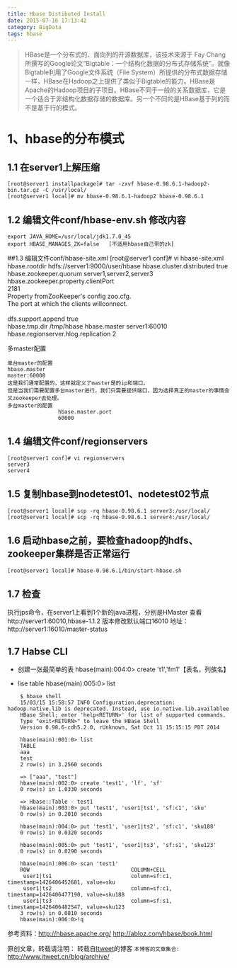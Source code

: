 ```yaml
---
title: Hbase Distibuted Install
date: 2015-07-16 17:13:42
category: BigData
tags: hbase
---
```

>HBase是一个分布式的、面向列的开源数据库，该技术来源于 Fay Chang 所撰写的Google论文“Bigtable：一个结构化数据的分布式存储系统”。就像Bigtable利用了Google文件系统（File System）所提供的分布式数据存储一样，HBase在Hadoop之上提供了类似于Bigtable的能力。HBase是Apache的Hadoop项目的子项目。HBase不同于一般的关系数据库，它是一个适合于非结构化数据存储的数据库。另一个不同的是HBase基于列的而不是基于行的模式。

# 1、hbase的分布模式

## 1.1 在server1上解压缩
	[root@server1 installpackage]# tar -zxvf hbase-0.98.6.1-hadoop2-bin.tar.gz -C /usr/local/
	[root@server1 local]# mv hbase-0.98.6.1-hadoop2 hbase-0.98.6.1

## 1.2 编辑文件conf/hbase-env.sh 修改内容
    export JAVA_HOME=/usr/local/jdk1.7.0_45
	export HBASE_MANAGES_ZK=false	[不适用hbase自己带的zk]

##1.3 编辑文件conf/hbase-site.xml
	[root@server1 conf]# vi hbase-site.xml 
	<property>
	  <name>hbase.rootdir</name>
	  <value>hdfs://server1:9000/user/hbase</value>
	</property>
	<property>
	  <name>hbase.cluster.distributed</name>
	  <value>true</value>
	</property>
	<property>
	  <name>hbase.zookeeper.quorum</name>
	  <value>server1,server2,server3</value>
	</property>	
	<property>  
	 <name>hbase.zookeeper.property.clientPort</name>  
	 <value>2181</value>  
	 <description>Property fromZooKeeper's config zoo.cfg.  
	 The port at which the clients willconnect.  
	 </description>  
	</property>
	<property>
	 <name>dfs.support.append</name>
	 <value>true</value>
	</property>  
	<property>
	 <name>hbase.tmp.dir</name>
	 <value>/tmp/hbase</value>
	 </property>
	<property>
	  <name>hbase.master</name>
	  <value>server1:60010</value>
	</property>	
	<property>
	 <name>hbase.regionserver.hlog.replication</name>
	 <value>2</value>
	</property>

多master配置
```
单台master的配置
hbase.master
master:60000
这是我们通常配置的，这样就定义了master是的ip和端口。
但是当我们需要配置多台master进行，我们只需要提供端口，因为选择真正的master的事情会又zookeeper去处理。
多台master的配置
                hbase.master.port
                60000
```

## 1.4 编辑文件conf/regionservers
	[root@server1 conf]# vi regionservers
    server3
    server4	

## 1.5 复制hbase到nodetest01、nodetest02节点
	[root@server1 local]# scp -rq hbase-0.98.6.1 server3:/usr/local/
	[root@server1 local]# scp -rq hbase-0.98.6.1 server4:/usr/local/

## 1.6 启动hbase之前，要检查hadoop的hdfs、zookeeper集群是否正常运行
    [root@server1 local]# hbase-0.98.6.1/bin/start-hbase.sh


## 1.7 检查
   执行jps命令，在server1上看到1个新的java进程，分别是HMaster
   查看http://server1:60010,hbase-1.1.2 版本修改默认端口16010 
   地址：http://server1:16010/master-status

## 1.7 Habse CLI
- 创建一张最简单的表
  hbase(main):004:0> create 't1','fm1'【表名，列族名】

- lise table
  hbase(main):005:0> list

```
	$ hbase shell
	15/03/15 15:58:57 INFO Configuration.deprecation: hadoop.native.lib is deprecated. Instead, use io.native.lib.availablee
	HBase Shell; enter 'help<RETURN>' for list of supported commands.
	Type "exit<RETURN>" to leave the HBase Shell
	Version 0.98.6-cdh5.2.0, rUnknown, Sat Oct 11 15:15:15 PDT 2014

	hbase(main):001:0> list
	TABLE                                                                                                                                  
	aaa                                                                                                                                    
	test                                                                                                                                   
	2 row(s) in 3.2560 seconds

	=> ["aaa", "test"]
	hbase(main):002:0> create 'test1', 'lf', 'sf'
	0 row(s) in 1.0330 seconds

	=> Hbase::Table - test1
	hbase(main):003:0> put 'test1', 'user1|ts1', 'sf:c1', 'sku'
	0 row(s) in 0.2010 seconds

	hbase(main):004:0> put 'test1', 'user1|ts2', 'sf:c1', 'sku188'
	0 row(s) in 0.0320 seconds

	hbase(main):005:0> put 'test1', 'user1|ts3', 'sf:s1', 'sku123'
	0 row(s) in 0.0290 seconds

	hbase(main):006:0> scan 'test1'
	ROW                                COLUMN+CELL                                                                                         
	 user1|ts1                         column=sf:c1, timestamp=1426406452681, value=sku                                                   
	 user1|ts2                         column=sf:c1, timestamp=1426406477190, value=sku188                                                
	 user1|ts3                         column=sf:s1, timestamp=1426406482547, value=sku123                                                
	3 row(s) in 0.0810 seconds
	hbase(main):006:0>!q
```

参考资料：http://hbase.apache.org/
		  http://abloz.com/hbase/book.html


原创文章，转载请注明： 转载自[Itweet](http://www.itweet.cn)的博客
`本博客的文章集合:` http://www.itweet.cn/blog/archive/